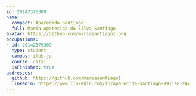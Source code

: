 ```yaml
---
id: 20142370309
name:
  compact: Aparecida Santiago
  full: Maria Aparecida da Silva Santiago
avatar: https://github.com/mariasantiago1.png
occupations:
- id: 20142370309
  type: student
  campus: ifpb-jp
  course: cstsi
  isFinished: true
addresses:
  github: https://github.com/mariasantiago1
  linkedin: https://www.linkedin.com/in/aparecida-santiago-9911a8124/
---
```


